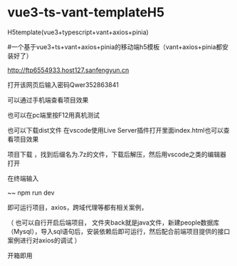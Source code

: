 # vue3-ts-vant-templateH5
H5template(vue3+typescript+vant+axios+pinia)

#一个基于vue3+ts+vant+axios+pinia的移动端h5模板（vant+axios+pinia都安装好了）

http://ftp6554933.host127.sanfengyun.cn

打开该网页后输入密码Qwer352863841

可以通过手机端查看项目效果

也可以在pc端里按F12用真机测试

也可以下载dist文件 在vscode使用Live Server插件打开里面index.html也可以查看项目效果

项目下载  ，找到后缀名为.7z的文件，下载后解压，然后用vscode之类的编辑器打开

在终端输入

 ~~
  npm run dev
  
 即可运行项目，axios，跨域代理等都有相关案例，
 
 （
 也可以自行开启后端项目，
 文件夹back就是java文件，新建people数据库（Mysql），导入sql语句后，安装依赖后即可运行，然后配合前端项目提供的接口案例进行对axios的调试
 ）
 
 开箱即用
